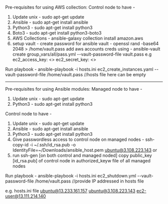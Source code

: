 Pre-requisites for using AWS collection:
Control node to have -
1. Update unix - sudo apt-get update
2. Ansible - sudo apt-get install ansible
3. Python3 - sudo apt-get install python3
4. Boto3   - sudo apt-get install python3-boto3
5. AWS Collections - ansible-galaxy collection install amazon.aws
6. setup vault - 
  create password for ansible vault - openssl rand -base64 2048 > /home/vault.pass
  add aws accounts creds using      - ansible-vault create group_vars/all/pass.yml --vault-password-file vault.pass
  e.g ec2_access_key: <>
      ec2_secret_key: <>

Run playbook - 
ansible-playbook -i hosts.ini ec2_create_instances.yaml --vault-password-file /home/vault.pass  //hosts file here can be empty

--------------------------------------------------------------------------------------------------------------------

Pre-requisites for using Ansible modules:
Managed node to have -
1. Update unix - sudo apt-get update
2. Python3 - sudo apt-get install python3

Control node to have -
1. Update unix - sudo apt-get update
2. Ansible - sudo apt-get install ansible
3. Python3 - sudo apt-get install python3
4. Give passwordless access to control node on managed nodes -
   ssh-copy-id -i ~/.ssh/id_rsa.pub -o IdentityFile=~/Downloads/ansible_host.pem ubuntu@3.108.223.143
or
4. run ssh-gen [on both control and managed noded]
   copy public_key [id_rsa.pub] of control node in authorized_keyw file of all managed nodes

Run playbook - 
ansible-playbook -i hosts.ini ec2_shutdown.yml --vault-password-file /home/vault.pass  //provide IP addressed in hosts file

e.g. hosts.ini file
ubuntu@13.233.161.157
ubuntu@3.108.223.143
ec2-user@13.111.214.140
